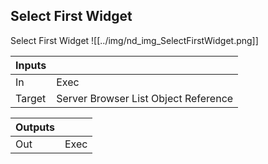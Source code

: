 ## Select First Widget
Select First Widget
![[../img/nd_img_SelectFirstWidget.png]]

|Inputs||
|--|--|
| In | Exec |
| Target | Server Browser List Object Reference |

|Outputs||
|--|--|
| Out | Exec |
